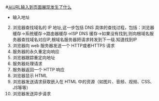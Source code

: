 #<a href="http://jscode.me/t/3-git-github/33/139">从URL输入到页面展现发生了什么</a>
-  输入地址
2. 浏览器查找域名的 IP 地址,这一步包括 DNS 具体的查找过程，包括：浏览器缓存->系统缓存->路由器缓存->ISP DNS 缓存->如果没有找到,则向根域名服务器查找域名对应IP,根域名服务器把请求转发到下一级.知道找到IP
3. 浏览器向 web 服务器发送一个 HTTP或者HTTPS 请求
4. 服务器的永久重定向响应
5. 浏览器跟踪重定向地址
6. 服务器处理请求
7. 服务器返回一个 HTTP 响应
8. 浏览器显示 HTML
9. 浏览器发送请求获取嵌入在 HTML 中的资源（如图片、音频、视频、CSS、JS等等）
10. 浏览器发送异步请求

